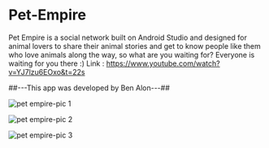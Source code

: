 # Pet-Empire

Pet Empire is a social network built on Android Studio and designed for animal lovers to share
their animal stories and get to know people like them who love animals along the way, so what are you waiting for? Everyone is waiting for you there :)
Link : https://www.youtube.com/watch?v=YJ7lzu6EOxo&t=22s


##---This app was developed by Ben Alon---##


![pet empire-pic 1](https://user-images.githubusercontent.com/65303505/121535607-fb53f800-ca0a-11eb-8e4c-cff838298343.PNG)

![pet empire-pic 2](https://user-images.githubusercontent.com/65303505/121535626-ff801580-ca0a-11eb-82fa-63442acfd8c2.PNG)


![pet empire-pic 3](https://user-images.githubusercontent.com/65303505/121535838-2d655a00-ca0b-11eb-803f-0659f7ab6d7f.PNG)











